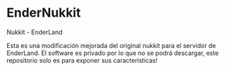 # EnderNukkit
Nukkit - EnderLand

Esta es una modificación mejorada del original nukkit para el servidor de EnderLand.
El software es privado por lo que no se podrá descargar, este repositorio solo es para exponer sus características!
